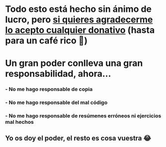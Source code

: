# Todo esto está hecho sin ánimo de lucro, pero [si quieres agradecerme lo acepto cualquier donativo](https://paypal.me/josemygel?locale.x=es_ES) (hasta para un café rico 🤤)

# Un gran poder conlleva una gran responsabilidad, ahora...

### - No me hago responsable de copia
### - No me hago responsable del mal código
### - No me hago responsable de resúmenes erróneos ni ejercicios mal hechos

## Yo os doy el poder, el resto es cosa vuestra 😂
